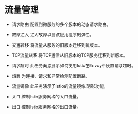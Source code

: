 # 流量管理

- 请求路由
配置到微服务的多个版本的动态请求路由。

- 故障注入
注入故障以测试应用程序的弹性。

- 交通转移
将流量从服务的旧版本迁移到新版本。

- TCP流量转移
将TCP通信从旧版本的TCP服务迁移到新版本。

- 请求超时
此任务向您展示如何使用Istio在Envoy中设置请求超时。

- 熔断
为连接，请求和异常检测配置断路。

- 流量镜像
此任务演示了Istio的流量镜像/阴影功能。

- 入口
控制Istio服务网格的入口流量。

- 出口
控制Istio服务网格的出口流量。